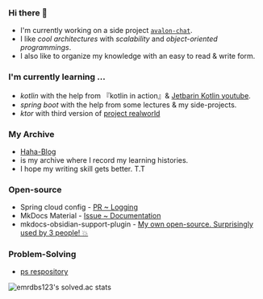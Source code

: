 ### Hi there 👋
- I'm currently working on a side project [`avalon-chat`](https://github.com/avalon-202n).
- I like *cool architectures* with *scalability* and *object-oriented programmings*.
- I also like to organize my knowledge with an easy to read & write form.

### I'm currently learning ...
- *kotlin* with the help from 『kotlin in action』& [Jetbarin Kotlin youtube](https://www.youtube.com/@Kotlin).
- *spring boot* with the help from some lectures & my side-projects.
- *ktor* with third version of [project realworld](https://www.github.com/ndy2/realworld-ktor)
  
  
### My Archive
- [Haha-Blog](https://ndy2.github.io/Haha-Blog/)
- is my archive where I record my learning histories.
- I hope my writing skill gets better. T.T

### Open-source
- Spring cloud config - [PR ~ Logging](https://github.com/spring-cloud/spring-cloud-config/pull/2162)
- MkDocs Material - [Issue ~ Documentation ](https://github.com/squidfunk/mkdocs-material/issues/5086)
- mkdocs-obsidian-support-plugin - [My own open-source. Surprisingly used by 3 people! 💥](https://github.com/ndy2/mkdocs-obsidian-support-plugin)

### Problem-Solving
- [ps respository](https://github.com/ndy2/coding-test)

![emrdbs123's solved.ac stats](https://github-readme-solvedac.hyp3rflow.vercel.app/api/?handle=emrdbs123)
